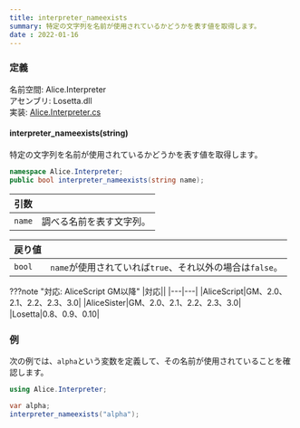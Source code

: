 ```yaml
---
title: interpreter_nameexists
summary: 特定の文字列を名前が使用されているかどうかを表す値を取得します。
date : 2022-01-16
---
```


### 定義
名前空間: Alice.Interpreter<br/>
アセンブリ: Losetta.dll<br/>
実装: [Alice.Interpreter.cs](https://github.com/WSOFT-Project/Losetta/blob/master/Losetta/NameSpaces/Alice.Interpreter.cs)

#### interpreter_nameexists(string)

特定の文字列を名前が使用されているかどうかを表す値を取得します。

```cs title="AliceScript"
namespace Alice.Interpreter;
public bool interpreter_nameexists(string name);
```

|引数| |
|-|-|
|`name`|調べる名前を表す文字列。|

|戻り値| |
|-|-|
|`bool`|`name`が使用されていれば`true`、それ以外の場合は`false`。|

???note "対応: AliceScript GM以降"
    |対応||
    |---|---|
    |AliceScript|GM、2.0、2.1、2.2、2.3、3.0|
    |AliceSister|GM、2.0、2.1、2.2、2.3、3.0|
    |Losetta|0.8、0.9、0.10|

### 例
次の例では、`alpha`という変数を定義して、その名前が使用されていることを確認します。

```cs title="AliceScript"
using Alice.Interpreter;

var alpha;
interpreter_nameexists("alpha");
```